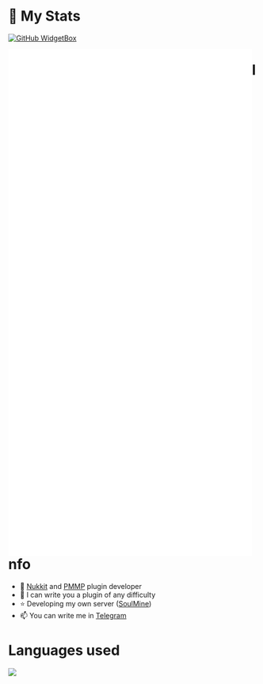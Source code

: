 # 👋 My Stats

[![GitHub WidgetBox](https://github-widgetbox.vercel.app/api/profile?username=BlusteryS&data=followers,repositories,stars,commits&theme=darkmode)](https://github.com/Jurredr/github-widgetbox)

<img align='left' src='github-metrics.svg'>

# Info
- 🌱 [Nukkit](https://github.com/CloudBurstMC/Nukkit) and [PMMP](https://github.com/pmmp/PocketMine-MP) plugin developer
- 🍺 I can write you a plugin of any difficulty
- ⭐ Developing my own server ([SoulMine](https://vk.com/soulmine_pe))
- 📫 You can write me in [Telegram](https://t.me/blusterysasha)

# Languages used
<img src="https://github-readme-stats.vercel.app/api/wakatime?username=BlusteryS&layout=compact" width=40%>
